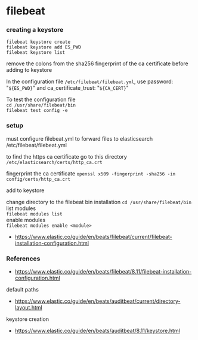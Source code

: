 # filebeat

### creating a keystore
`filebeat keystore create`<br>
`filebeat keystore add ES_PWD`<br>
`filebeat keystore list`

remove the colons from the sha256 fingerprint of the ca certificate before adding to keystore


In the configuration file `/etc/filebeat/filebeat.yml`, use password: "`${ES_PWD}`" and ca_certificate_trust: "`${CA_CERT}`"

To test the configuration file<br>
`cd /usr/share/filebeat/bin`<br>
`filebeat test config -e`

### setup
must configure filebeat.yml to forward files to elasticsearch
/etc/filebeat/filebeat.yml

to find the https ca certificate go to this directory
`/etc/elasticsearch/certs/http_ca.crt`

fingerprint the ca certificate
`openssl x509 -fingerprint -sha256 -in config/certs/http_ca.crt`

add to keystore


change directory to the filebeat bin installation
`cd /usr/share/filebeat/bin` <br>
list modules <br>
`filebeat modules list` <br>
enable modules <br>
`filebeat modules enable <module>` <br>
- https://www.elastic.co/guide/en/beats/filebeat/current/filebeat-installation-configuration.html



### References
- https://www.elastic.co/guide/en/beats/filebeat/8.11/filebeat-installation-configuration.html

default paths

- https://www.elastic.co/guide/en/beats/auditbeat/current/directory-layout.html

keystore creation
 - https://www.elastic.co/guide/en/beats/auditbeat/8.11/keystore.html
